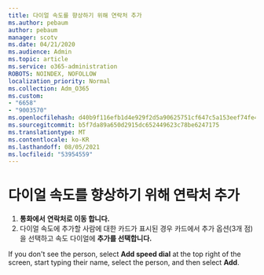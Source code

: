 ```yaml
---
title: 다이얼 속도를 향상하기 위해 연락처 추가
ms.author: pebaum
author: pebaum
manager: scotv
ms.date: 04/21/2020
ms.audience: Admin
ms.topic: article
ms.service: o365-administration
ROBOTS: NOINDEX, NOFOLLOW
localization_priority: Normal
ms.collection: Adm_O365
ms.custom:
- "6658"
- "9003570"
ms.openlocfilehash: d40b9f116efb1d4e929f2d5a90625751cf647c5a153eef74fe49ae09f1202263
ms.sourcegitcommit: b5f7da89a650d2915dc652449623c78be6247175
ms.translationtype: MT
ms.contentlocale: ko-KR
ms.lasthandoff: 08/05/2021
ms.locfileid: "53954559"
---
```

# <a name="add-contacts-to-speed-dial"></a>다이얼 속도를 향상하기 위해 연락처 추가

1. **통화에서** **연락처로 이동 합니다.**
2. 다이얼 속도에 추가할 사람에 대한 카드가 표시된  경우 카드에서 추가 옵션(3개 점)을 선택하고 속도 다이얼에 **추가를 선택합니다.**

If you don't see the person, select  **Add speed dial**  at the top right of the screen, start typing their name, select the person, and then select  **Add**.
